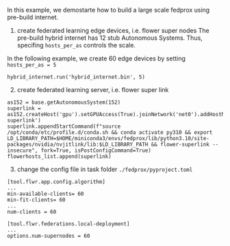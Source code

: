In this example, we demostarte how to build a large scale fedprox using pre-build internet.

1. create federated learning edge devices, i.e. flower super nodes
The pre-build hybrid internet has 12 stub Autonomous Systems. Thus, specifing `hosts_per_as` controls the scale.

In the following example, we create 60 edge devices by setting `hosts_per_as = 5`
```
hybrid_internet.run('hybrid_internet.bin', 5)
```

2. create federated learning server, i.e. flower super link
```
as152 = base.getAutonomousSystem(152)
superlink = as152.createHost('gpu').setGPUAccess(True).joinNetwork('net0').addHostName('flower-superlink')
superlink.appendStartCommand(f"source /opt/conda/etc/profile.d/conda.sh && conda activate py310 && export LD_LIBRARY_PATH=$HOME/miniconda3/envs/fedprox/lib/python3.10/site-packages/nvidia/nvjitlink/lib:$LD_LIBRARY_PATH && flower-superlink --insecure", fork=True, isPostConfigCommand=True)
flowerhosts_list.append(superlink)
```

3. change the config file in task folder `./fedprox/pyproject.toml`
```
[tool.flwr.app.config.algorithm]
...
min-available-clients= 60
min-fit-clients= 60
...
num-clients = 60

[tool.flwr.federations.local-deployment]
...
options.num-supernodes = 60
```
